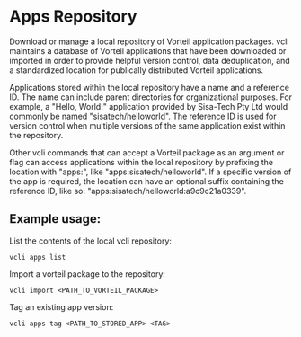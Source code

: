 # Apps Repository

Download or manage a local repository of Vorteil application packages. vcli
maintains a database of Vorteil applications that have been downloaded or
imported in order to provide helpful version control, data deduplication, and
a standardized location for publically distributed Vorteil applications.

Applications stored within the local repository have a name and a reference ID.
The name can include parent directories for organizational purposes. For
example, a "Hello, World!" application provided by Sisa-Tech Pty Ltd would
commonly be named "sisatech/helloworld". The reference ID is used for version
control when multiple versions of the same application exist within the
repository.

Other vcli commands that can accept a Vorteil package as an argument or flag can
access applications within the local repository by prefixing the location with
"apps:", like "apps:sisatech/helloworld". If a specific version of the app is
required, the location can have an optional suffix containing the reference ID,
like so: "apps:sisatech/helloworld:a9c9c21a0339".

## Example usage:

List the contents of the local vcli repository:
```
vcli apps list
```

Import a vorteil package to the repository:
```
vcli import <PATH_TO_VORTEIL_PACKAGE>
```

Tag an existing app version:
```
vcli apps tag <PATH_TO_STORED_APP> <TAG>
```
